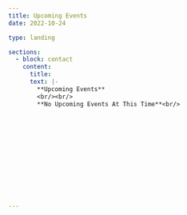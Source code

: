 ```yaml
---
title: Upcoming Events
date: 2022-10-24

type: landing

sections:    
  - block: contact
    content:
      title: 
      text: |-
        **Upcoming Events**
        <br/><br/>
        **No Upcoming Events At This Time**<br/>
       
    


    

     
       
        
      
        
        

--- 
```



